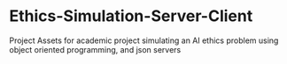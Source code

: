# Ethics-Simulation-Server-Client
Project Assets for academic project simulating an AI ethics problem using object oriented programming, and json servers
